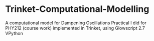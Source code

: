 # Trinket-Computational-Modelling
A computational model for Dampening Oscillations Practical I did for PHY212 (course work) implemented in Trinket, using  Glowscript 2.7 VPython
